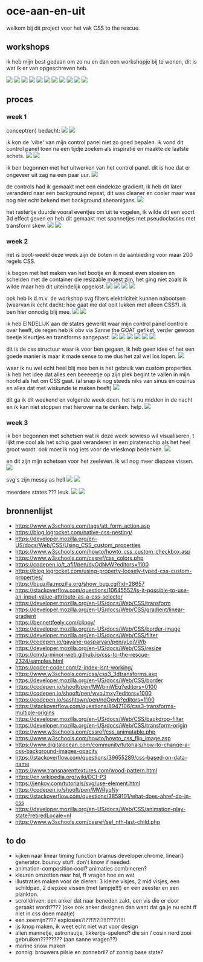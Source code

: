 # oce-aan-en-uit

welkom bij dit project voor het vak CSS to the rescue.

## workshops

ik heb mijn best gedaan om zo nu en dan een workshopje bij te wonen, dit is wat ik er van opgeschreven heb.

![](./img/process/wrkshps/1.png)
![](./img/process/wrkshps/2.png)
![](./img/process/wrkshps/3.png)
![](./img/process/wrkshps/4.png)
![](./img/process/wrkshps/5.png)
![](./img/process/wrkshps/6.png)
![](./img/process/wrkshps/7.png)
![](./img/process/wrkshps/8.png)
![](./img/process/wrkshps/9.png)
![](./img/process/wrkshps/10.png)
![](./img/process/wrkshps/11.png)

## proces

### week 1

concept(en) bedacht:
![](./img/process/w1/sketch_1.jpg)
![](./img/process/w1/sketch_2.jpg)

ik kon de 'vibe' van mijn control panel niet zo goed bepalen. ik vond dit control panel toen na een tijdje zoeken als inspiratie en maakte de laatste schets.
![](./img/process/w1/steampunk.jpeg)
![](./img/process/w1/sketch_3.jpg)

ik ben begonnen met het uitwerken van het control panel. dit is hoe dat er ongeveer uit zag na een paar uur.
![](./img/process/w1/control-panel.png)

de controls had ik gemaakt met een eindeloze gradient, ik heb dit later veranderd naar een background repeat, dit was cleaner en cooler maar was nog niet echt bekend met background shenanigans.
![](./img/process/w1/controls.png)

het rastertje duurde vooral eventjes om uit te vogelen, ik wilde dit een soort 3d effect geven en heb dit gemaakt met spannetjes met pseudoclasses met transform skew.
![](./img/process/w1/raster-code.png)
![](./img/process/w1/raster-visueel.png)

### week 2

het is boot-week! deze week zijn de boten in de aanbieding voor maar 200 regels CSS.

ik begon met het maken van het bootje en ik moest even stoeien en schelden met de container die resizable moest zijn, het ging niet zoals ik wilde maar heb dit uiteindelijk opgelost.
![](./img/process/w2/boot-1.png)
![](./img/process/w2/boot-2.png)
![](./img/process/w2/boot-3.png)
![](./img/process/w2/boot-4.png)

ook heb ik d.m.v. de workshop svg filters elektriciteit kunnen nabootsen (waarvan ik echt dacht: hoe gaat me dat ooit lukken met alleen CSS?). ik ben hier onnodig blij mee.
![](./img/process/w2/elektriciteit.png)
![](./img/process/w2/elektriciteit_2.png)

ik heb EINDELIJK aan de states gewerkt waar mijn control panel controle over heeft, de regen heb ik obv via Sanne the GOAT gefikst, verder gewoon beetje kleurtjes en transforms aangepast.
![](./img/process/w2/regen-code.png)
![](./img/process/w2/states-1.png)
![](./img/process/w2/states-2.png)
![](./img/process/w2/states-3.png)
![](./img/process/w2/states-4.png)
![](./img/process/w2/states-5.png)

dit is de css structuur waar ik voor ben gegaan, ik heb geen idee of het een goede manier is maar it made sense to me dus het zal wel los lopen.
![](./img/process/w2/structure.png)

waar ik nu wel echt heel blij mee ben is het gebruik van custom properties. ik heb het idee dat alles een beeeeetje op zijn plek begint te vallen in mijn hoofd als het om CSS gaat. (al snap ik nog steeds niks van sinus en cosinus en alles dat met wiskunde te maken heeft)
![](./img/process/w2/custom-properties.png)

dit ga ik dit weekend en volgende week doen. het is nu midden in de nacht en ik kan niet stoppen met hierover na te denken. help.
![](./img/process/w2/todo.png)

### week 3

ik ben begonnen met schetsen wat ik deze week sowieso wil visualiseren, t lijkt me cool als het schip gaat veranderen in een piratenschip als het heel groot wordt. ook moet ik nog iets voor de vriesknop bedenken.
![](./img/process/w3/schets_1.jpg)

en dit zijn mijn schetsen voor het zeeleven. ik wil nog meer diepzee vissen.
![](./img/process/w3/schets_2.jpg)

svg's zijn messy as hell
![](./img/process/w3/vis_1.png)
![](./img/process/w3/vis_2.png)

meerdere states ??? leuk.
![](./img/process/w3/vis_3.png)
![](./img/process/w3/vis_4.png)

## bronnenlijst

- https://www.w3schools.com/tags/att_form_action.asp
- https://blog.logrocket.com/native-css-nesting/
- https://developer.mozilla.org/en-US/docs/Web/CSS/Using_CSS_custom_properties
- https://www.w3schools.com/howto/howto_css_custom_checkbox.asp
- https://www.w3schools.com/cssref/css_colors.php
- https://codepen.io/t_afif/pen/dyOdNvW?editors=1100
- https://blog.logrocket.com/using-property-loosely-typed-css-custom-properties/
- https://bugzilla.mozilla.org/show_bug.cgi?id=28657
- https://stackoverflow.com/questions/10645552/is-it-possible-to-use-an-input-value-attribute-as-a-css-selector
- https://developer.mozilla.org/en-US/docs/Web/CSS/transform
- https://developer.mozilla.org/en-US/docs/Web/CSS/gradient/linear-gradient
- https://bennettfeely.com/clippy/
- https://developer.mozilla.org/en-US/docs/Web/CSS/border-image
- https://developer.mozilla.org/en-US/docs/Web/CSS/filter
- https://codepen.io/gayane-gasparyan/pen/yLqjVWb
- https://developer.mozilla.org/en-US/docs/Web/CSS/resize
- https://cmda-minor-web.github.io/css-to-the-rescue-2324/samples.html
- https://coder-coder.com/z-index-isnt-working/
- https://www.w3schools.com/css/css3_3dtransforms.asp
- https://developer.mozilla.org/en-US/docs/Web/CSS/border
- https://codepen.io/shooft/pen/MWbmWEq?editors=0100
- https://codepen.io/shooft/pen/wvoJmxy?editors=1000
- https://codepen.io/sashtown/pen/ndOqyb?editors=1100
- https://stackoverflow.com/questions/8947106/css3-transforms-multiple-origins
- https://developer.mozilla.org/en-US/docs/Web/CSS/backdrop-filter
- https://developer.mozilla.org/en-US/docs/Web/CSS/transform-origin
- https://www.w3schools.com/cssref/css_animatable.php
- https://www.w3schools.com/howto/howto_css_flip_image.asp
- https://www.digitalocean.com/community/tutorials/how-to-change-a-css-background-images-opacity
- https://stackoverflow.com/questions/39655289/css-based-on-data-name
- https://www.transparenttextures.com/wood-pattern.html
- https://en.wikipedia.org/wiki/DCI-P3
- https://jenkov.com/tutorials/svg/use-element.html
- https://codepen.io/shooft/pen/MWRyqNy
- https://stackoverflow.com/questions/3859101/what-does-ahref-do-in-css
- https://developer.mozilla.org/en-US/docs/Web/CSS/animation-play-state?retiredLocale=nl
- https://www.w3schools.com/cssref/sel_nth-last-child.php

## to do

- kijken naar linear timing function bramus developer.chrome, linear() generator. bouncy stuff. don't know if needed.
- animation-composition cool? animaties combineren?
- kleuren omzetten naar hsl, ff vragen hoe en wat
- illustraties maken voor de dieren: 3 kleine visjes, 2 mid visjes, een schildpad, 2 diepzee vissen (met lampje!!!) en een zeester en een plankton.
- scrolldriven: een anker dat naar beneden zakt, een vis die er door geraakt wordt???? (oke ook anker designen dan want dat ga je nu echt ff niet in css doen maatje)
- een zeemijn???? explosies?!??!?!?!?!!!????!!!!
- ijs knop maken, ik weet echt niet wat voor design
- alien mannetje, astronautje, tikkertje-spelend? die sin / cosin nerd zooi gebruiken???????? (aan sanne vragen??)
- marine snow maken
- zonnig: brouwers pilsie en zonnebril? of zonnig base state?
